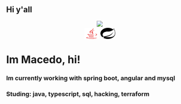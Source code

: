 ## Hi y'all 

<div>
 
 <div align="center">
  <img src="https://user-images.githubusercontent.com/89888198/213287769-b4d78464-a121-4485-82b6-87e05988195c.gif">
    <div>
    <img align="center" alt="Macedo-Java-Icon" height="30" width="40" src="https://raw.githubusercontent.com/devicons/devicon/master/icons/java/java-plain.svg">
    <img align="center" alt="Macedo-Spring-Icon" height="30" width="40" src="https://raw.githubusercontent.com/devicons/devicon/master/icons/spring/spring-plain.svg">
  </div>
 </div>
 
 <h1>Im Macedo, hi!</h1>
 <h3>Im currently working with spring boot, angular and mysql</h3>
 <h3>Studing: java, typescript, sql, hacking, terraform</h3>
</div>

